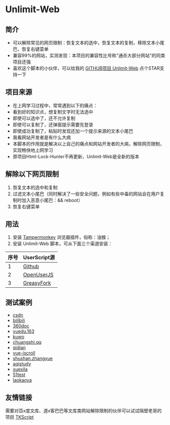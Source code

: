 # Unlimit-Web

## 简介
- 可以解除常见的网页限制：恢复文本的选中，恢复文本的复制，移除文本小尾巴，恢复右键菜单
- 兼容99%的网站，实测发现：本项目的兼容性比号称"通杀大部分网站"的同类项目还强
- 喜欢这个脚本的小伙伴，可以给我的 [GITHUB项目 Unlimit-Web](https://github.com/xcanwin/Unlimit-Web/) 点个STAR支持一下

## 项目来源
- 在上网学习过程中，常常遇到以下的痛点：
- 看到好的知识点，想复制文字时无法选中
- 即使可以选中了，还不允许复制
- 即使可以复制了，还弹窗提示需要先登录
- 即使成功复制了，粘贴时发现还加一个提示来源的文本小尾巴
- 我看网站开发者是有什么大病
- 本脚本的作用就是解决以上自己的痛点和网站开发者的大病，解除网页限制，实现畅快地上网学习
- 原项目Html-Lock-Hunter不再更新，Unlimit-Web是全新的版本

## 解除以下网页限制
1. 恢复文本的选中和复制
2. 过滤文本小尾巴（同时解决了一些安全问题，例如有些中毒的网站会在用户复制时加入恶意小尾巴：&& reboot）
3. 恢复右键菜单

## 用法
1. 安装 [Tampermonkey](https://www.tampermonkey.net/) 浏览器插件，俗称：油猴；
2. 安装 Unlimit-Web 脚本，可从下面三个渠道安装：

| 序号 | UserScript源 |
| --- | --- |
| 1 | [Github](https://raw.githubusercontent.com/xcanwin/Unlimit-Web/master/Unlimit-Web.user.js) |
| 2 | [OpenUserJS](https://openuserjs.org/scripts/xcanwin/Unlimit-Web) |
| 3 | [GreasyFork](https://greasyfork.org/zh-CN/scripts/400515-unlimit-web) |

## 测试案例
- [csdn](https://blog.csdn.net/yilovexing/article/details/53256713)
- [bilibili](https://www.bilibili.com/read/cv5496952)
- [360doc](http://www.360doc.com/content/20/0406/19/1575720_904264035.shtml)
- [yuedu.163](https://guofeng.yuedu.163.com/book_reader/654ebfbcccd64b3ea0a51934953f300e_4)
- [kuwo](https://www.kuwo.cn/play_detail/6871880)
- [chuangshi.qq](https://chuangshi.qq.com/bk/xh/AGwENV1oVjIAP1RkATUBYA-r-1.html)
- [qidian](https://read.qidian.com/chapter/ofR4ZgMW6xioLoerY3WDhg2/2G3lb7hex5z4p8iEw--PPw2/)
- [vue-iscroll](https://dafrok.github.io/vue-iscroll-view/)
- [shushan.zhangyue](http://shushan.zhangyue.net/book/89159/13507319/)
- [aqistudy](https://www.aqistudy.cn/)
- [xuexila](https://www.xuexila.com/zw/zhidao/c1405991.html)
- [51test](https://www.51test.net/show/10550483.html)
- [laokaoya](http://www.laokaoya.com/)

## 友情链接
需要对百x度文库、道x客巴巴等文库类网站解除限制的伙伴可以试试隔壁老哥的项目 [TKScript](https://greasyfork.org/zh-CN/scripts/405130-%E6%96%87%E6%9C%AC%E9%80%89%E4%B8%AD%E5%A4%8D%E5%88%B6)
